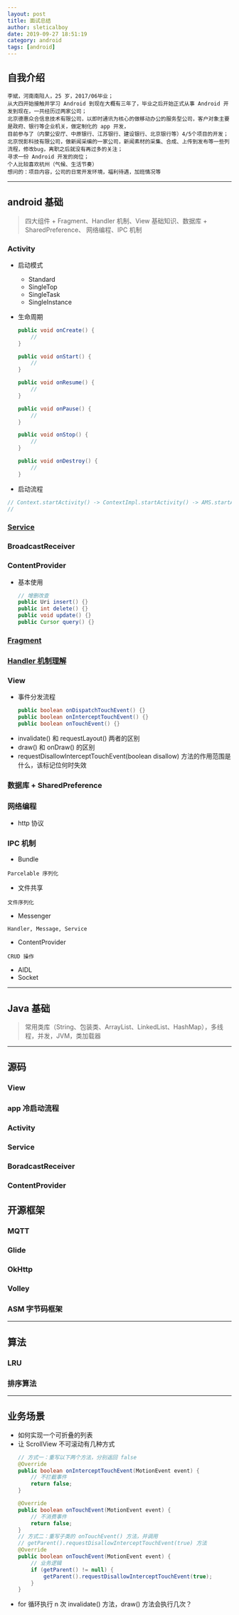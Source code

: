 ```yaml
---
layout: post
title: 面试总结
author: sleticalboy
date: 2019-09-27 18:51:19
category: android
tags: [android]
---
```


## 自我介绍
```
李斌，河南南阳人，25 岁，2017/06毕业；
从大四开始接触并学习 Android 到现在大概有三年了，毕业之后开始正式从事 Android 开发到现在，一共经历过两家公司；
北京德惠众合信息技术有限公司，以即时通讯为核心的做移动办公的服务型公司，客户对象主要是政府、银行等企业机关，做定制化的 app 开发，
目前参与了（内蒙公安厅、中原银行、江苏银行、建设银行、北京银行等）4/5个项目的开发；
北京悦影科技有限公司，做新闻采编的一家公司，新闻素材的采集、合成、上传到发布等一些列流程，修改bug，离职之后就没有再过多的关注；
寻求一份 Android 开发的岗位；
个人比较喜欢杭州（气候、生活节奏）
想问的：项目内容，公司的日常开发环境，福利待遇，加班情况等
```

---
## android 基础
> 四大组件 + Fragment、Handler 机制、View 基础知识、数据库 + SharedPreference、
  网络编程、IPC 机制
### Activity

- 启动模式
    - Standard
    - SingleTop
    - SingleTask
    - SingleInstance

- 生命周期
    ```java
    public void onCreate() {
        //
    }

    public void onStart() {
        //
    }

    public void onResume() {
        //
    }

    public void onPause() {
        //
    }

    public void onStop() {
        //
    }

    public void onDestroy() {
        //
    }
    ```

- 启动流程
```java
// Context.startActivity() -> ContextImpl.startActivity() -> AMS.startActivity() ->
// 
```

### [Service](/android/2019/09/27/service/)

### BroadcastReceiver

### ContentProvider
- 基本使用
    ```java
    // 增删改查
    public Uri insert() {}
    public int delete() {}
    public void update() {}
    public Cursor query() {}
    ```

### [Fragment](/android/2019/09/27/fragment/)

### [Handler 机制理解](/android/2019/09/02/handler/)

### View
- 事件分发流程
    ```java
    public boolean onDispatchTouchEvent() {}
    public boolean onInterceptTouchEvent() {}
    public boolean onTouchEvent() {}
    ```
- invalidate() 和 requestLayout() 两者的区别
- draw() 和 onDraw() 的区别
- requestDisallowInterceptTouchEvent(boolean disallow) 方法的作用范围是什么，该标记位何时失效

### 数据库 + SharedPreference

### 网络编程
- http 协议

### IPC 机制
- Bundle
```
Parcelable 序列化
```
- 文件共享
```
文件序列化
```
- Messenger
```
Handler, Message, Service
```
- ContentProvider
```
CRUD 操作
```
- AIDL
- Socket


---
## Java 基础
> 常用类库（String、包装类、ArrayList、LinkedList、HashMap），多线程，并发，JVM，类加载器

---
## 源码

### View

### app 冷启动流程

### Activity

### Service

### BoradcastReceiver

### ContentProvider

## 开源框架

### MQTT

### Glide

### OkHttp

### Volley

### ASM 字节码框架

---
## 算法

### LRU 

### 排序算法

---
## 业务场景
- 如何实现一个可折叠的列表
- 让 ScrollView 不可滚动有几种方式
    ```java
    // 方式一：重写以下两个方法，分别返回 false
    @Override
    public boolean onInterceptTouchEvent(MotionEvent event) {
        // 不拦截事件
        return false;
    }

    @Override
    public boolean onTouchEvent(MotionEvent event) {
        // 不消费事件
        return false;
    }
    // 方式二：重写子类的 onTouchEvent() 方法，并调用 
    // getParent().requestDisallowInterceptTouchEvent(true) 方法
    @Override
    public boolean onTouchEvent(MotionEvent event) {
        // 业务逻辑
        if (getParent() != null) {
            getParent().requestDisallowInterceptTouchEvent(true);
        }
    }
    ```
- for 循环执行 n 次 invalidate() 方法，draw() 方法会执行几次？
